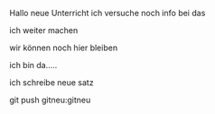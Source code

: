 Hallo neue Unterricht
 ich versuche noch info bei das

 ich weiter machen 

 wir können noch hier bleiben
 
 ich bin da.....

ich schreibe neue satz 

git push gitneu:gitneu



